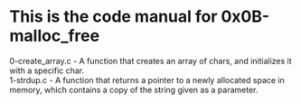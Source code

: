 # This is the code manual for 0x0B-malloc_free  
0-create_array.c - A function that creates an array of chars, and initializes it with a specific char.  
1-strdup.c - A function that returns a pointer to a newly allocated space in memory, which contains a copy of the string given as a parameter.  
